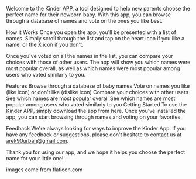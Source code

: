 Welcome to the Kinder APP, a tool designed to help new parents choose the perfect name for their newborn baby. With this app, you can browse through a database of names and vote on the ones you like best.

How it Works
Once you open the app, you'll be presented with a list of names. Simply scroll through the list and tap on the heart icon if you like a name, or the X icon if you don't.

Once you've voted on all the names in the list, you can compare your choices with those of other users. The app will show you which names were most popular overall, as well as which names were most popular among users who voted similarly to you.

Features
Browse through a database of baby names
Vote on names you like (like icon) or don't like (dislike icon)
Compare your choices with other users
See which names are most popular overall
See which names are most popular among users who voted similarly to you
Getting Started
To use the Kinder APP, simply download the app from here. Once you've installed the app, you can start browsing through names and voting on your favorites.

Feedback
We're always looking for ways to improve the Kinder App. If you have any feedback or suggestions, please don't hesitate to contact us at arek90urban@gmail.com.

Thank you for using our app, and we hope it helps you choose the perfect name for your little one!

images come from flaticon.com
